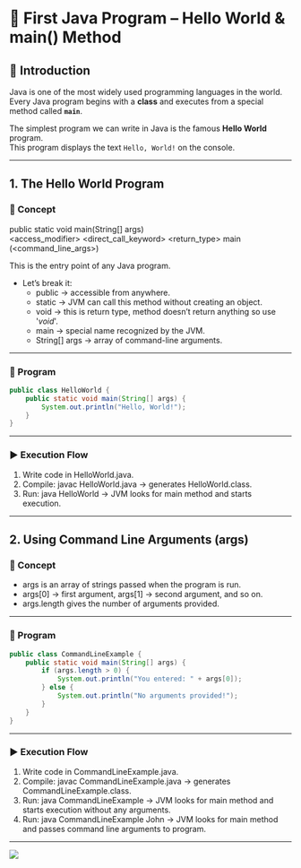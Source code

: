 # 🚀 First Java Program – Hello World & main() Method

## 📘 Introduction
Java is one of the most widely used programming languages in the world.  
Every Java program begins with a **class** and executes from a special method called **`main`**.

The simplest program we can write in Java is the famous **Hello World** program.  
This program displays the text `Hello, World!` on the console.

---

## 1. The Hello World Program
### 📘 Concept

public static void main(String[] args)  
<access_modifier> <direct_call_keyword> <return_type> main (<command_line_args>)  

This is the entry point of any Java program.
  - Let’s break it:
    - public → accessible from anywhere.
    - static → JVM can call this method without creating an object.
    - void → this is return type, method doesn’t return anything so use '*void*'. 
    - main → special name recognized by the JVM. 
    - String[] args → array of command-line arguments.

---

### 📝 Program
```java
public class HelloWorld {
    public static void main(String[] args) {
        System.out.println("Hello, World!");
    }
}
```

---

### ▶️ Execution Flow

1. Write code in HelloWorld.java.  
2. Compile: javac HelloWorld.java → generates HelloWorld.class.  
3. Run: java HelloWorld → JVM looks for main method and starts execution.

---

##  2. Using Command Line Arguments (args)

### 📘 Concept

- args is an array of strings passed when the program is run.  
- args[0] → first argument, args[1] → second argument, and so on.  
- args.length gives the number of arguments provided.

---

### 📝 Program
```java
public class CommandLineExample {
    public static void main(String[] args) {
        if (args.length > 0) {
            System.out.println("You entered: " + args[0]);
        } else {
            System.out.println("No arguments provided!");
        }
    }
}
```

---

### ▶️ Execution Flow

1. Write code in CommandLineExample.java.
2. Compile: javac CommandLineExample.java → generates CommandLineExample.class.
3. Run: java CommandLineExample → JVM looks for main method and starts execution without any arguments.
4. Run: java CommandLineExample John → JVM looks for main method and passes command line arguments to program.

---

[![](https://img.shields.io/badge/Go_Back-🔙-d6cadd?style=for-the-badge&labelColor=d6cadd)](../../../../../../README.md)

